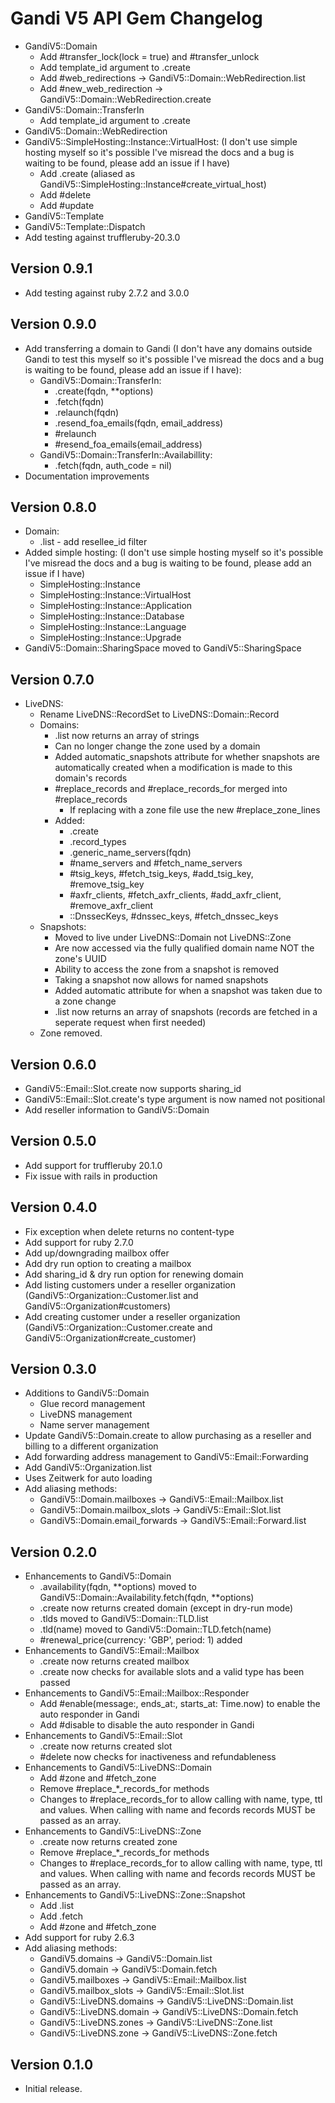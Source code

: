 # Gandi V5 API Gem Changelog


* GandiV5::Domain
  * Add \#transfer_lock(lock = true) and \#transfer_unlock
  * Add template_id argument to .create
  * Add \#web_redirections -> GandiV5::Domain::WebRedirection.list
  * Add \#new_web_redirection -> GandiV5::Domain::WebRedirection.create
* GandiV5::Domain::TransferIn
  * Add template_id argument to .create
* GandiV5::Domain::WebRedirection
* GandiV5::SimpleHosting::Instance::VirtualHost: (I don't use simple hosting myself so it's possible I've misread the docs and a bug is waiting to be found, please add an issue if I have)
  * Add .create (aliased as GandiV5::SimpleHosting::Instance#create_virtual_host)
  * Add \#delete
  * Add \#update
* GandiV5::Template
* GandiV5::Template::Dispatch
* Add testing against truffleruby-20.3.0

## Version 0.9.1

* Add testing against ruby 2.7.2 and 3.0.0

## Version 0.9.0

* Add transferring a domain to Gandi (I don't have any domains outside Gandi to test this myself so it's possible I've misread the docs and a bug is waiting to be found, please add an issue if I have):
  * GandiV5::Domain::TransferIn:
    * .create(fqdn, \*\*options)
    * .fetch(fqdn)
    * .relaunch(fqdn)
    * .resend_foa_emails(fqdn, email_address)
    * \#relaunch
    * \#resend_foa_emails(email_address)
  * GandiV5::Domain::TransferIn::Availabillity:
    * .fetch(fqdn, auth_code = nil)
* Documentation improvements

## Version 0.8.0

* Domain:
  * .list - add resellee_id filter
* Added simple hosting: (I don't use simple hosting myself so it's possible I've misread the docs and a bug is waiting to be found, please add an issue if I have)
  * SimpleHosting::Instance
  * SimpleHosting::Instance::VirtualHost
  * SimpleHosting::Instance::Application
  * SimpleHosting::Instance::Database
  * SimpleHosting::Instance::Language
  * SimpleHosting::Instance::Upgrade
* GandiV5::Domain::SharingSpace moved to GandiV5::SharingSpace

## Version 0.7.0

* LiveDNS:
  * Rename LiveDNS::RecordSet to LiveDNS::Domain::Record
  * Domains:
    * .list now returns an array of strings
    * Can no longer change the zone used by a domain
    * Added automatic_snapshots attribute for whether snapshots are automatically created when a modification is made to this domain's records
    * \#replace_records and \#replace_records_for merged into \#replace_records
      * If replacing with a zone file use the new #replace_zone_lines
    * Added:
      * .create
      * .record_types
      * .generic_name_servers(fqdn)
      * \#name_servers and #fetch_name_servers
      * \#tsig_keys, #fetch_tsig_keys, \#add_tsig_key, \#remove_tsig_key
      * \#axfr_clients, #fetch_axfr_clients, #add_axfr_client, \#remove_axfr_client
      * ::DnssecKeys, #dnssec_keys, #fetch_dnssec_keys
  * Snapshots:
    * Moved to live under LiveDNS::Domain not LiveDNS::Zone
    * Are now accessed via the fully qualified domain name NOT the zone's UUID
    * Ability to access the zone from a snapshot is removed
    * Taking a snapshot now allows for named snapshots
    * Added automatic attribute for when a snapshot was taken due to a zone change
    * .list now returns an array of snapshots (records are fetched in a seperate request when first needed)
  * Zone removed.

## Version 0.6.0

* GandiV5::Email::Slot.create now supports sharing_id
* GandiV5::Email::Slot.create's type argument is now named not positional
* Add reseller information to GandiV5::Domain

## Version 0.5.0

* Add support for truffleruby 20.1.0
* Fix issue with rails in production

## Version 0.4.0

* Fix exception when delete returns no content-type
* Add support for ruby 2.7.0
* Add up/downgrading mailbox offer
* Add dry run option to creating a mailbox
* Add sharing_id & dry run option for renewing domain
* Add listing customers under a reseller organization (GandiV5::Organization::Customer.list and GandiV5::Organization#customers)
* Add creating customer under a reseller organization (GandiV5::Organization::Customer.create and GandiV5::Organization#create_customer)

## Version 0.3.0

* Additions to GandiV5::Domain
  * Glue record management
  * LiveDNS management
  * Name server management
* Update GandiV5::Domain.create to allow purchasing as a reseller and billing to a different organization
* Add forwarding address management to GandiV5::Email::Forwarding
* Add GandiV5::Organization.list
* Uses Zeitwerk for auto loading
* Add aliasing methods:
  * GandiV5::Domain.mailboxes -> GandiV5::Email::Mailbox.list
  * GandiV5::Domain.mailbox_slots -> GandiV5::Email::Slot.list
  * GandiV5::Domain.email_forwards -> GandiV5::Email::Forward.list

## Version 0.2.0

* Enhancements to GandiV5::Domain
  * .availability(fqdn, \*\*options) moved to GandiV5::Domain::Availability.fetch(fqdn, \*\*options)
  * .create now returns created domain (except in dry-run mode)
  * .tlds moved to GandiV5::Domain::TLD.list
  * .tld(name) moved to GandiV5::Domain::TLD.fetch(name)
  * \#renewal_price(currency: 'GBP', period: 1) added
* Enhancements to GandiV5::Email::Mailbox
  * .create now returns created mailbox
  * .create now checks for available slots and a valid type has been passed
* Enhancements to GandiV5::Email::Mailbox::Responder
  * Add #enable(message:, ends_at:, starts_at: Time.now) to enable the auto responder in Gandi
  * Add #disable to disable the auto responder in Gandi
* Enhancements to GandiV5::Email::Slot
  * .create now returns created slot
  * \#delete now checks for inactiveness and refundableness
* Enhancements to GandiV5::LiveDNS::Domain
  * Add #zone and #fetch_zone
  * Remove #replace_\*_records_for methods
  * Changes to #replace_records_for to allow calling with name, type, ttl and values. When calling with name and fecords records MUST be passed as an array.
* Enhancements to GandiV5::LiveDNS::Zone
  * .create now returns created zone
  * Remove #replace_\*_records_for methods
  * Changes to #replace_records_for to allow calling with name, type, ttl and values. When calling with name and fecords records MUST be passed as an array.
* Enhancements to GandiV5::LiveDNS::Zone::Snapshot
  * Add .list
  * Add .fetch
  * Add #zone and #fetch_zone
* Add support for ruby 2.6.3
* Add aliasing methods:
  * GandiV5.domains -> GandiV5::Domain.list
  * GandiV5.domain -> GandiV5::Domain.fetch
  * GandiV5.mailboxes -> GandiV5::Email::Mailbox.list
  * GandiV5.mailbox_slots -> GandiV5::Email::Slot.list
  * GandiV5::LiveDNS.domains -> GandiV5::LiveDNS::Domain.list
  * GandiV5::LiveDNS.domain -> GandiV5::LiveDNS::Domain.fetch
  * GandiV5::LiveDNS.zones -> GandiV5::LiveDNS::Zone.list
  * GandiV5::LiveDNS.zone -> GandiV5::LiveDNS::Zone.fetch

## Version 0.1.0

* Initial release.
